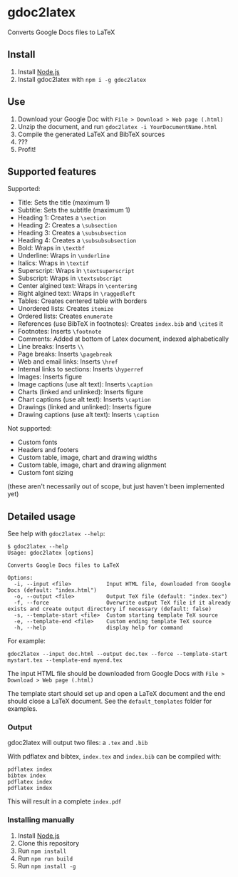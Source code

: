 # gdoc2latex

Converts Google Docs files to LaTeX

## Install

1. Install [Node.js](https://nodejs.org/en/)
2. Install gdoc2latex with `npm i -g gdoc2latex`

## Use

1. Download your Google Doc with `File > Download > Web page (.html)`
2. Unzip the document, and run `gdoc2latex -i YourDocumentName.html`
3. Compile the generated LaTeX and BibTeX sources
4. ???
5. Profit!


## Supported features

Supported:

- Title: Sets the title (maximum 1)
- Subtitle: Sets the subtitle (maximum 1)
- Heading 1: Creates a `\section`
- Heading 2: Creates a `\subsection`
- Heading 3: Creates a `\subsubsection`
- Heading 4: Creates a `\subsubsubsection`
- Bold: Wraps in `\textbf`
- Underline: Wraps in `\underline`
- Italics: Wraps in `\textif`
- Superscript: Wraps in `\textsuperscript`
- Subscript: Wraps in `\textsubscript`
- Center algined text: Wraps in `\centering`
- Right algined text: Wraps in `\raggedleft`
- Tables: Creates centered table with borders
- Unordered lists: Creates `itemize`
- Ordered lists: Creates `enumerate`
- References (use BibTeX in footnotes): Creates `index.bib` and `\cite`s it
- Footnotes: Inserts `\footnote`
- Comments: Added at bottom of Latex document, indexed alphabetically
- Line breaks: Inserts `\\`
- Page breaks: Inserts `\pagebreak`
- Web and email links: Inserts `\href`
- Internal links to sections: Inserts `\hyperref`
- Images: Inserts figure
- Image captions (use alt text): Inserts `\caption`
- Charts (linked and unlinked): Inserts figure
- Chart captions (use alt text): Inserts `\caption`
- Drawings (linked and unlinked): Inserts figure
- Drawing captions (use alt text): Inserts `\caption`

Not supported:

- Custom fonts
- Headers and footers
- Custom table, image, chart and drawing widths
- Custom table, image, chart and drawing alignment
- Custom font sizing

(these aren't necessarily out of scope, but just haven't been implemented yet)

## Detailed usage

See help with `gdoc2latex --help`:

```
$ gdoc2latex --help
Usage: gdoc2latex [options]

Converts Google Docs files to LaTeX

Options:
  -i, --input <file>           Input HTML file, downloaded from Google Docs (default: "index.html")
  -o, --output <file>          Output TeX file (default: "index.tex")
  -f, --force                  Overwrite output TeX file if it already exists and create output directory if necessary (default: false)
  -s, --template-start <file>  Custom starting template TeX source
  -e, --template-end <file>    Custom ending template TeX source
  -h, --help                   display help for command
```

For example:

```
gdoc2latex --input doc.html --output doc.tex --force --template-start mystart.tex --template-end myend.tex
```

The input HTML file should be downloaded from Google Docs with `File > Download > Web page (.html)`

The template start should set up and open a LaTeX document and the end should close a LaTeX document. See the `default_templates` folder for examples.

### Output

gdoc2latex will output two files: a `.tex` and `.bib`

With pdflatex and bibtex, `index.tex` and `index.bib` can be compiled with:

```
pdflatex index
bibtex index
pdflatex index
pdflatex index
```

This will result in a complete `index.pdf`

### Installing manually

1. Install [Node.js](https://nodejs.org/en/)
2. Clone this repository
3. Run `npm install`
4. Run `npm run build`
5. Run `npm install -g`
